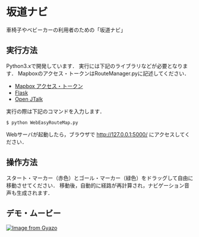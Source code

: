 # 坂道ナビ

車椅子やベビーカーの利用者のための「坂道ナビ」

## 実行方法

Python3.xで開発しています．
実行には下記のライブラリなどが必要となります．
Mapboxのアクセス・トークンはRouteManager.pyに記述してください．

- [Mapbox アクセス・トークン](https://www.mapbox.com/)
- [Flask](https://flask.palletsprojects.com/en/1.1.x/)
- [Open JTalk](http://open-jtalk.sp.nitech.ac.jp/)

実行の際は下記のコマンドを入力します．

```
$ python WebEasyRouteMap.py
```

Webサーバが起動したら，ブラウザで http://127.0.0.1:5000/ にアクセスしてください．

## 操作方法

スタート・マーカー（赤色）とゴール・マーカー（緑色）をドラッグして自由に移動させてください．
移動後，自動的に経路が再計算され，ナビゲーション音声も生成されます．

## デモ・ムービー

[![Image from Gyazo](https://i.gyazo.com/18283407ec911638e3ec4f496444b579.jpg)](https://youtu.be/w3WbhEtJ3tM)
